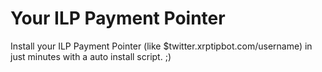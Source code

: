 # Your ILP Payment Pointer
Install your ILP Payment Pointer (like $twitter.xrptipbot.com/username) in just minutes with a auto install script. ;)
